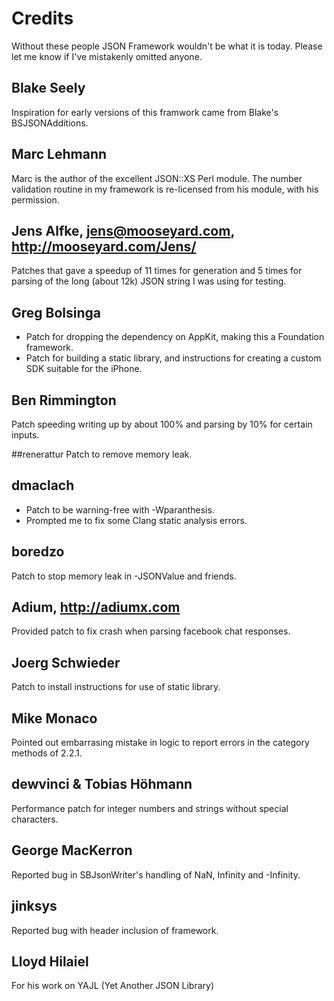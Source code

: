 # Credits

Without these people JSON Framework wouldn't be what it is today. Please let me know if I've mistakenly omitted anyone.

## Blake Seely
Inspiration for early versions of this framwork came from Blake's BSJSONAdditions.

## Marc Lehmann
Marc is the author of the excellent JSON::XS Perl module. The number validation routine in my framework is re-licensed from his module, with his permission.

## Jens Alfke, jens@mooseyard.com, http://mooseyard.com/Jens/
Patches that gave a speedup of 11 times for generation and 5 times for parsing of the long (about 12k) JSON string I was using for testing.

## Greg Bolsinga
* Patch for dropping the dependency on AppKit, making this a Foundation framework.
* Patch for building a static library, and instructions for creating a custom SDK suitable for the iPhone.

## Ben Rimmington
Patch speeding writing up by about 100% and parsing by 10% for certain inputs.

##renerattur
Patch to remove memory leak.

## dmaclach
* Patch to be warning-free with -Wparanthesis.
* Prompted me to fix some Clang static analysis errors.

## boredzo
Patch to stop memory leak in -JSONValue and friends.

## Adium, http://adiumx.com
Provided patch to fix crash when parsing facebook chat responses.

## Joerg Schwieder
Patch to install instructions for use of static library.

## Mike Monaco
Pointed out embarrasing mistake in logic to report errors in the category methods of 2.2.1.

## dewvinci & Tobias Höhmann
Performance patch for integer numbers and strings without special characters.

## George MacKerron
Reported bug in SBJsonWriter's handling of NaN, Infinity and -Infinity.

## jinksys
Reported bug with header inclusion of framework.

## Lloyd Hilaiel
For his work on YAJL (Yet Another JSON Library)